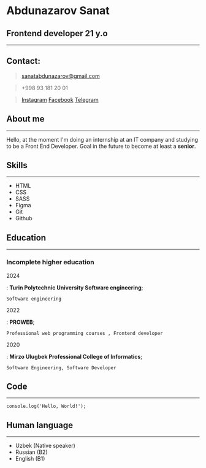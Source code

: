 # Abdunazarov Sanat 

##  Frontend developer 21 y.o
---------

## Contact:
> <sanatabdunazarov@gmail.com> 

>+998 93 181 20 01

>[Instagram](https://www.instagram.com/sanat630/) 
[Facebook](https://www.facebook.com/sanat.abdunazarov.1)
[Telegram](https://t.me/sanat010)

## About me 
----------


 Hello, at the moment I'm doing an internship at an IT company and studying to be a Front End Developer. Goal in the future to become at least a **senior**.

## Skills
----
* HTML
* CSS
* SASS
* Figma 
* Git 
* Github

## Education
---------
### Incomplete higher education

2024

:   **Turin Polytechnic University Software engineering**; 

    Software engineering

2022

:   **PROWEB**; 

    Professional web programming courses , Frontend developer

2020 

:   **Mirzo Ulugbek Professional College of Informatics**; 

    Software Engineering, Software Developer



## Code
----------
```JS
console.log('Hello, World!');
```

## Human language
---

* Uzbek (Native speaker)
* Russian (B2)
* English (B1)